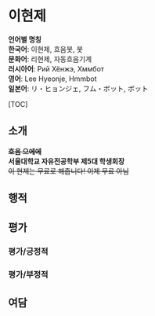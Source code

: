 # 이현제



**언어별 명칭**  
**한국어**: 이현제, 흐음봇, 봇  
**문화어**: 리현제, 자동흐음기계  
**러시아어**: Рий Хёнжэ, Хммбот  
**영어**: Lee Hyeonje, Hmmbot  
**일본어**: リ・ヒョンジェ, フム・ボット, ボット  
  
[TOC]

## 소개  

~~**흐음 으에에**~~  
**서울대학교 자유전공학부 제5대 학생회장**  
~~이 현제는 무료로 해줍니다! 이제 무료 아님~~

## 행적

## 평가

### 평가/긍정적

### 평가/부정적

## 여담
